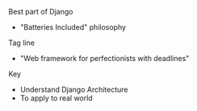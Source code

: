Best part of Django
- "Batteries Included" philosophy

Tag line
- "Web framework for perfectionists with deadlines"

Key
- Understand Django Architecture
- To apply to real world
